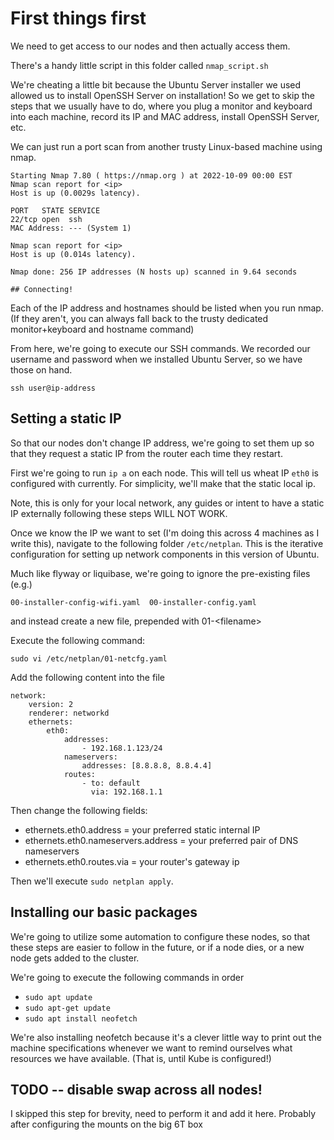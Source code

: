 # First things first

We need to get access to our nodes and then actually access them.

There's a handy little script in this folder called `nmap_script.sh`

We're cheating a little bit because the Ubuntu Server installer we used allowed us to install OpenSSH Server on installation! So we get to skip the steps
that we usually have to do, where you plug a monitor and keyboard into each machine, record its IP and MAC address, install OpenSSH Server, etc.

We can just run a port scan from another trusty Linux-based machine using nmap.

    Starting Nmap 7.80 ( https://nmap.org ) at 2022-10-09 00:00 EST
    Nmap scan report for <ip>
    Host is up (0.0029s latency).

    PORT   STATE SERVICE
    22/tcp open  ssh
    MAC Address: --- (System 1)

    Nmap scan report for <ip>
    Host is up (0.014s latency).

    Nmap done: 256 IP addresses (N hosts up) scanned in 9.64 seconds

    ## Connecting!

Each of the IP address and hostnames should be listed when you run nmap. (If they aren't, you can always fall back to the trusty dedicated monitor+keyboard and hostname command)

From here, we're going to execute our SSH commands. We recorded our username and password when we installed Ubuntu Server, so we have those on hand.

`ssh user@ip-address`

## Setting a static IP

So that our nodes don't change IP address, we're going to set them up so that they request a static IP from the router each time they restart.

First we're going to run `ip a` on each node. This will tell us wheat IP `eth0` is configured with currently. For simplicity, we'll make that the static local ip.

Note, this is only for your local network, any guides or intent to have a static IP externally following these steps WILL NOT WORK.

Once we know the IP we want to set (I'm doing this across 4 machines as I write this), navigate to the following folder `/etc/netplan`. This is the iterative configuration for setting up network components in this version of Ubuntu.

Much like flyway or liquibase, we're going to ignore the pre-existing files (e.g.)

    00-installer-config-wifi.yaml  00-installer-config.yaml

and instead create a new file, prepended with 01-\<filename>

Execute the following command:

    sudo vi /etc/netplan/01-netcfg.yaml

Add the following content into the file

    network:
        version: 2
        renderer: networkd
        ethernets:
            eth0:
                addresses:
                    - 192.168.1.123/24
                nameservers:
                    addresses: [8.8.8.8, 8.8.4.4]
                routes:
                    - to: default
                      via: 192.168.1.1

Then change the following fields:

- ethernets.eth0.address = your preferred static internal IP
- ethernets.eth0.nameservers.address = your preferred pair of DNS nameservers
- ethernets.eth0.routes.via = your router's gateway ip

Then we'll execute `sudo netplan apply`.

## Installing our basic packages

We're going to utilize some automation to configure these nodes, so that these steps are easier to follow in the future, or if a node dies, or a new node gets added to the cluster.

We're going to execute the following commands in order

- `sudo apt update`
- `sudo apt-get update`
- `sudo apt install neofetch`

We're also installing neofetch because it's a clever little way to print out the machine specifications whenever we want to remind ourselves what resources we have available. (That is, until Kube is configured!)

## TODO -- disable swap across all nodes!

I skipped this step for brevity, need to perform it and add it here. Probably after configuring the mounts on the big 6T box
